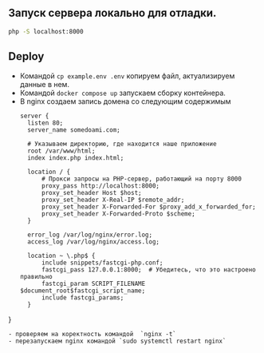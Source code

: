 ## Запуск сервера локально для отладки.
```bash
php -S localhost:8000
```

## Deploy
- Командой `cp example.env .env` копируем файл, актуализируем данные в нем.
- Командой `docker compose up` запускаем сборку контейнера.
- В nginx создаем запись домена со следующим содержимым
  ```shell
  server {
    listen 80;
    server_name somedoami.com;

    # Указываем директорию, где находится наше приложение
    root /var/www/html;
    index index.php index.html;

    location / {
        # Прокси запросы на PHP-сервер, работающий на порту 8000
        proxy_pass http://localhost:8000;
        proxy_set_header Host $host;
        proxy_set_header X-Real-IP $remote_addr;
        proxy_set_header X-Forwarded-For $proxy_add_x_forwarded_for;
        proxy_set_header X-Forwarded-Proto $scheme;
    }

    error_log /var/log/nginx/error.log;
    access_log /var/log/nginx/access.log;

    location ~ \.php$ {
        include snippets/fastcgi-php.conf;
        fastcgi_pass 127.0.0.1:8000;  # Убедитесь, что это настроено правильно
        fastcgi_param SCRIPT_FILENAME $document_root$fastcgi_script_name;
        include fastcgi_params;
    }
}
```
- проверяем на коректность командой  `nginx -t`
- перезапускаем nginx командой `sudo systemctl restart nginx`